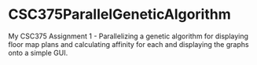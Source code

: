 # CSC375ParallelGeneticAlgorithm
My CSC375 Assignment 1 - Parallelizing a genetic algorithm for displaying floor map plans and calculating affinity for each and displaying the graphs onto a simple GUI.
